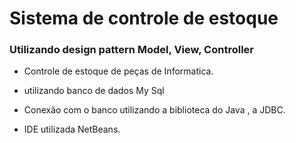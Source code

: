 # Sistema de controle de estoque 

### Utilizando design pattern Model, View, Controller

* Controle de estoque de peças de Informatica. 

* utilizando banco de dados My Sql

* Conexão com o banco utilizando a biblioteca do Java , a JDBC.

* IDE utilizada NetBeans.

  

